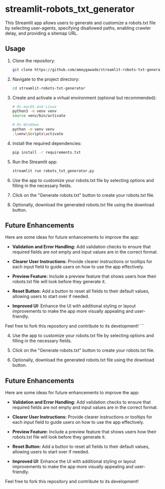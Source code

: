 # streamlit-robots_txt_generator
 This Streamlit app allows users to generate and customize a robots.txt file by selecting user-agents, specifying disallowed paths, enabling crawler delay, and providing a sitemap URL.

## Usage

1. Clone the repository:

    ```bash
    git clone https://github.com/ameygawade/streamlit-robots-txt-generator.git
    ```


2. Navigate to the project directory:

    ```bash
    cd streamlit-robots-txt-generator
    ```

3. Create and activate a virtual environment (optional but recommended):

    ```bash
    # On macOS and Linux
    python3 -m venv venv
    source venv/bin/activate
    
    # On Windows
    python -m venv venv
    .\venv\Scripts\activate
    ```

4. Install the required dependencies:

    ```bash
    pip install -r requirements.txt
    ```

5. Run the Streamlit app:

    ```bash
    streamlit run robots_txt_generator.py
    ```

6. Use the app to customize your robots.txt file by selecting options and filling in the necessary fields.

7. Click on the "Generate robots.txt" button to create your robots.txt file.

8. Optionally, download the generated robots.txt file using the download button.

## Future Enhancements

Here are some ideas for future enhancements to improve the app:

- **Validation and Error Handling:** Add validation checks to ensure that required fields are not empty and input values are in the correct format.
  
- **Clearer User Instructions:** Provide clearer instructions or tooltips for each input field to guide users on how to use the app effectively.
  
- **Preview Feature:** Include a preview feature that shows users how their robots.txt file will look before they generate it.

- **Reset Button:** Add a button to reset all fields to their default values, allowing users to start over if needed.

- **Improved UI:** Enhance the UI with additional styling or layout improvements to make the app more visually appealing and user-friendly.

Feel free to fork this repository and contribute to its development!
    ```

4. Use the app to customize your robots.txt file by selecting options and filling in the necessary fields.

5. Click on the "Generate robots.txt" button to create your robots.txt file.

6. Optionally, download the generated robots.txt file using the download button.

## Future Enhancements

Here are some ideas for future enhancements to improve the app:

- **Validation and Error Handling:** Add validation checks to ensure that required fields are not empty and input values are in the correct format.
  
- **Clearer User Instructions:** Provide clearer instructions or tooltips for each input field to guide users on how to use the app effectively.
  
- **Preview Feature:** Include a preview feature that shows users how their robots.txt file will look before they generate it.

- **Reset Button:** Add a button to reset all fields to their default values, allowing users to start over if needed.

- **Improved UI:** Enhance the UI with additional styling or layout improvements to make the app more visually appealing and user-friendly.

Feel free to fork this repository and contribute to its development!